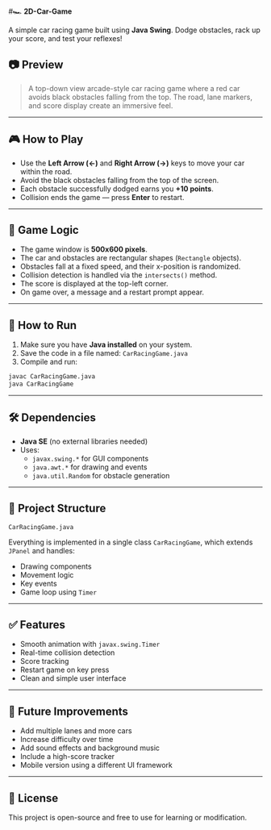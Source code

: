 

#🏎️ **2D-Car-Game**

A simple car racing game built using **Java Swing**. Dodge obstacles, rack up your score, and test your reflexes!

## 📷 Preview

> A top-down view arcade-style car racing game where a red car avoids black obstacles falling from the top. The road, lane markers, and score display create an immersive feel.

---

## 🎮 How to Play

- Use the **Left Arrow (←)** and **Right Arrow (→)** keys to move your car within the road.
- Avoid the black obstacles falling from the top of the screen.
- Each obstacle successfully dodged earns you **+10 points**.
- Collision ends the game — press **Enter** to restart.

---

## 🧠 Game Logic

- The game window is **500x600 pixels**.
- The car and obstacles are rectangular shapes (`Rectangle` objects).
- Obstacles fall at a fixed speed, and their x-position is randomized.
- Collision detection is handled via the `intersects()` method.
- The score is displayed at the top-left corner.
- On game over, a message and a restart prompt appear.

---

## 🚀 How to Run

1. Make sure you have **Java installed** on your system.
2. Save the code in a file named: `CarRacingGame.java`
3. Compile and run:

```bash
javac CarRacingGame.java
java CarRacingGame
```

---

## 🛠️ Dependencies

- **Java SE** (no external libraries needed)
- Uses:
  - `javax.swing.*` for GUI components
  - `java.awt.*` for drawing and events
  - `java.util.Random` for obstacle generation

---

## 📁 Project Structure

```
CarRacingGame.java
```

Everything is implemented in a single class `CarRacingGame`, which extends `JPanel` and handles:

- Drawing components
- Movement logic
- Key events
- Game loop using `Timer`

---

## ✅ Features

- Smooth animation with `javax.swing.Timer`
- Real-time collision detection
- Score tracking
- Restart game on key press
- Clean and simple user interface

---

## 🎯 Future Improvements

- Add multiple lanes and more cars
- Increase difficulty over time
- Add sound effects and background music
- Include a high-score tracker
- Mobile version using a different UI framework

---

## 📜 License

This project is open-source and free to use for learning or modification.
